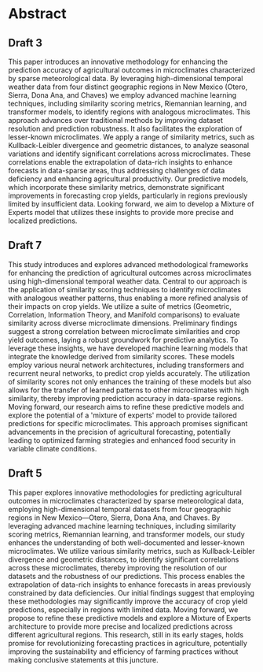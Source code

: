# Abstract

## Draft 3

This paper introduces an innovative methodology for enhancing the prediction accuracy of agricultural outcomes in microclimates characterized by sparse meteorological data. By leveraging high-dimensional temporal weather data from four distinct geographic regions in New Mexico (Otero, Sierra, Dona Ana, and Chaves) we employ advanced machine learning techniques, including similarity scoring metrics, Riemannian learning, and transformer models, to identify regions with analogous microclimates. This approach advances over traditional methods by improving dataset resolution and prediction robustness. It also facilitates the exploration of lesser-known microclimates. We apply a range of similarity metrics, such as Kullback-Leibler divergence and geometric distances, to analyze seasonal variations and identify significant correlations across microclimates. These correlations enable the extrapolation of data-rich insights to enhance forecasts in data-sparse areas, thus addressing challenges of data deficiency and enhancing agricultural productivity. Our predictive models, which incorporate these similarity metrics, demonstrate significant improvements in forecasting crop yields, particularly in regions previously limited by insufficient data. Looking forward, we aim to develop a Mixture of Experts model that utilizes these insights to provide more precise and localized predictions.


## Draft 7

This study introduces and explores advanced methodological frameworks for enhancing the prediction of agricultural outcomes across microclimates using high-dimensional temporal weather data. Central to our approach is the application of similarity scoring techniques to identify microclimates with analogous weather patterns, thus enabling a more refined analysis of their impacts on crop yields. We utilize a suite of metrics (Geometric, Correlation, Information Theory, and Manifold comparisons) to evaluate similarity across diverse microclimate dimensions. Preliminary findings suggest a strong correlation between microclimate similarities and crop yield outcomes, laying a robust groundwork for predictive analytics. To leverage these insights, we have developed machine learning models that integrate the knowledge derived from similarity scores. These models employ various neural network architectures, including transformers and recurrent neural networks, to predict crop yields accurately. The utilization of similarity scores not only enhances the training of these models but also allows for the transfer of learned patterns to other microclimates with high similarity, thereby improving prediction accuracy in data-sparse regions. Moving forward, our research aims to refine these predictive models and explore the potential of a 'mixture of experts' model to provide tailored predictions for specific microclimates. This approach promises significant advancements in the precision of agricultural forecasting, potentially leading to optimized farming strategies and enhanced food security in variable climate conditions.


## Draft 5

This paper explores innovative methodologies for predicting agricultural outcomes in microclimates characterized by sparse meteorological data, employing high-dimensional temporal datasets from four geographic regions in New Mexico—Otero, Sierra, Dona Ana, and Chaves. By leveraging advanced machine learning techniques, including similarity scoring metrics, Riemannian learning, and transformer models, our study enhances the understanding of both well-documented and lesser-known microclimates. We utilize various similarity metrics, such as Kullback-Leibler divergence and geometric distances, to identify significant correlations across these microclimates, thereby improving the resolution of our datasets and the robustness of our predictions. This process enables the extrapolation of data-rich insights to enhance forecasts in areas previously constrained by data deficiencies. Our initial findings suggest that employing these methodologies may significantly improve the accuracy of crop yield predictions, especially in regions with limited data. Moving forward, we propose to refine these predictive models and explore a Mixture of Experts architecture to provide more precise and localized predictions across different agricultural regions. This research, still in its early stages, holds promise for revolutionizing forecasting practices in agriculture, potentially improving the sustainability and efficiency of farming practices without making conclusive statements at this juncture.